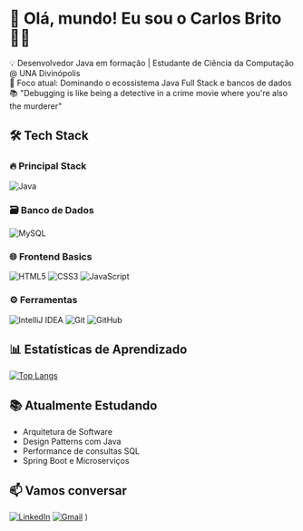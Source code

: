 # 👋 Olá, mundo! Eu sou o Carlos Brito 🧑‍💻

💡 Desenvolvedor Java em formação | Estudante de Ciência da Computação @ UNA Divinópolis  
🚧 Foco atual: Dominando o ecossistema Java Full Stack e bancos de dados  
📚 "Debugging is like being a detective in a crime movie where you're also the murderer" 

## 🛠️ Tech Stack

### 🔥 Principal Stack
![Java](https://img.shields.io/badge/Java-ED8B00?style=for-the-badge&logo=openjdk&logoColor=white)

### 🗃️ Banco de Dados
![MySQL](https://img.shields.io/badge/MySQL-4479A1?style=for-the-badge&logo=mysql&logoColor=white)

### 🌐 Frontend Basics
![HTML5](https://img.shields.io/badge/HTML5-E34F26?style=for-the-badge&logo=html5&logoColor=white)
![CSS3](https://img.shields.io/badge/CSS3-1572B6?style=for-the-badge&logo=css3&logoColor=white)
![JavaScript](https://img.shields.io/badge/JavaScript-F7DF1E?style=for-the-badge&logo=javascript&logoColor=black)

### ⚙️ Ferramentas
![IntelliJ IDEA](https://img.shields.io/badge/IntelliJ_IDEA-000000?style=for-the-badge&logo=intellij-idea&logoColor=white)
![Git](https://img.shields.io/badge/Git-F05032?style=for-the-badge&logo=git&logoColor=white)
![GitHub](https://img.shields.io/badge/GitHub-181717?style=for-the-badge&logo=github&logoColor=white)

## 📊 Estatísticas de Aprendizado
[![Top Langs](https://github-readme-stats.vercel.app/api/top-langs/?username=CBritoDev&layout=compact&theme=dracula)](https://github.com/CBritoDev/github-readme-stats)

## 📚 Atualmente Estudando
- Arquitetura de Software
- Design Patterns com Java
- Performance de consultas SQL
- Spring Boot e Microserviços

## 📫 Vamos conversar
[![LinkedIn](https://img.shields.io/badge/LinkedIn-0077B5?style=for-the-badge&logo=linkedin&logoColor=white)](https://www.linkedin.com/in/cbritodev/)
[![Gmail](https://img.shields.io/badge/Gmail-D14836?style=for-the-badge&logo=gmail&logoColor=white)](mailto:seuemail@gmail.com)
)  
